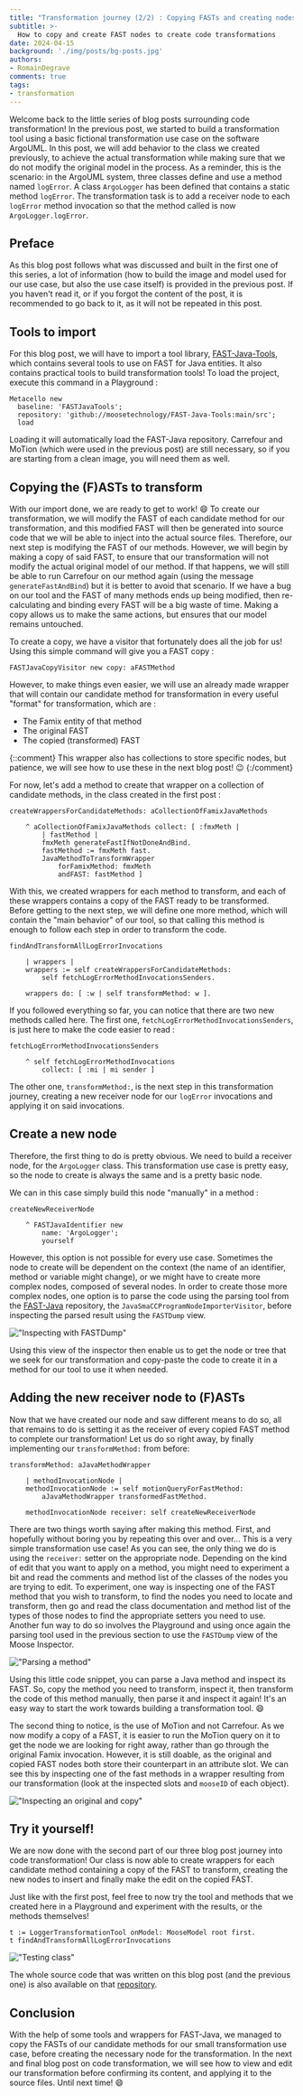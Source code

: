 ```yaml
---
title: "Transformation journey (2/2) : Copying FASTs and creating nodes"
subtitle: >-
  How to copy and create FAST nodes to create code transformations
date: 2024-04-15
background: './img/posts/bg-posts.jpg'
authors:
- RomainDegrave
comments: true
tags:
- transformation
---
```


Welcome back to the little series of blog posts surrounding code transformation! In the previous post, we started to build a transformation tool using a basic fictional transformation use case on the software ArgoUML.
In this post, we will add behavior to the class we created previously, to achieve the actual transformation while making sure that we do not modify the original model in the process.
As a reminder, this is the scenario: in the ArgoUML system, three classes define and use a method named `logError`. 
A class `ArgoLogger` has been defined that contains a static method `logError`.
The transformation task is to add a receiver node to each `logError` method invocation so that the method called is now `ArgoLogger.logError`.

## Preface

As this blog post follows what was discussed and built in the first one of this series, a lot of information (how to build the image and model used for our use case, but also the use case itself) is provided in the previous post. 
If you haven't read it, or if you forgot the content of the post, it is recommended to go back to it, as it will not be repeated in this post.

## Tools to import

For this blog post, we will have to import a tool library, [FAST-Java-Tools](https://github.com/moosetechnology/FAST-Java-Tools), which contains several tools to use on FAST for Java entities. It also contains practical tools to build transformation tools! 
To load the project, execute this command in a Playground :
```smalltalk
Metacello new
  baseline: 'FASTJavaTools';
  repository: 'github://moosetechnology/FAST-Java-Tools:main/src';
  load
```

Loading it will automatically load the FAST-Java repository. Carrefour and MoTion (which were used in the previous post) are still necessary, so if you are starting from a clean image, you will need them as well.

## Copying the (F)ASTs to transform

With our import done, we are ready to get to work! :smile:
To create our transformation, we will modify the FAST of each candidate method for our transformation, and this modified FAST will then be generated into source code that we will be able to inject into the actual source files. Therefore, our next step is modifying the FAST of our methods.
However, we will begin by making a copy of said FAST, to ensure that our transformation will not modify the actual original model of our method. If that happens, we will still be able to run Carrefour on our method again (using the message `generateFastAndBind`) but it is better to avoid that scenario. If we have a bug on our tool and the FAST of many methods ends up being modified, then re-calculating and binding every FAST will be a big waste of time. Making a copy allows us to make the same actions, but ensures that our model remains untouched.

To create a copy, we have a visitor that fortunately does all the job for us! Using this simple command will give you a FAST copy :

```smalltalk
FASTJavaCopyVisitor new copy: aFASTMethod
```

However, to make things even easier, we will use an already made wrapper that will contain our candidate method for transformation in every useful "format" for transformation, which are :
- The Famix entity of that method
- The original FAST
- The copied (transformed) FAST

{::comment}
This wrapper also has collections to store specific nodes, but patience, we will see how to use these in the next blog post! :wink:
{:/comment}

For now, let's add a method to create that wrapper on a collection of candidate methods, in the class created in the first post :

```smalltalk
createWrappersForCandidateMethods: aCollectionOfFamixJavaMethods

	^ aCollectionOfFamixJavaMethods collect: [ :fmxMeth | 
		| fastMethod |
		fmxMeth generateFastIfNotDoneAndBind.
		fastMethod := fmxMeth fast.
		JavaMethodToTransformWrapper
			forFamixMethod: fmxMeth
			andFAST: fastMethod ]
```

With this, we created wrappers for each method to transform, and each of these wrappers contains a copy of the FAST ready to be transformed.
Before getting to the next step, we will define one more method, which will contain the "main behavior" of our tool, so that calling this method is enough to follow each step in order to transform the code.

```smalltalk
findAndTransformAllLogErrorInvocations

	| wrappers |
	wrappers := self createWrappersForCandidateMethods:
		self fetchLogErrorMethodInvocationsSenders.
		
	wrappers do: [ :w | self transformMethod: w ].
```

If you followed everything so far, you can notice that there are two new methods called here. The first one, `fetchLogErrorMethodInvocationsSenders`, is just here to make the code easier to read :

```smalltalk
fetchLogErrorMethodInvocationsSenders

	^ self fetchLogErrorMethodInvocations
		collect: [ :mi | mi sender ]
```

The other one, `transformMethod:`, is the next step in this transformation journey, creating a new receiver node for our `logError` invocations and applying it on said invocations.

## Create a new node

Therefore, the first thing to do is pretty obvious. We need to build a receiver node, for the `ArgoLogger` class. This transformation use case is pretty easy, so the node to create is always the same and is a pretty basic node.

We can in this case simply build this node "manually" in a method :

```smalltalk
createNewReceiverNode

	^ FASTJavaIdentifier new
		name: 'ArgoLogger';
		yourself
```

However, this option is not possible for every use case. Sometimes the node to create will be dependent on the context (the name of an identifier, method or variable might change), or we might have to create more complex nodes, composed of several nodes.
In order to create those more complex nodes, one option is to parse the code using the parsing tool from the [FAST-Java](https://github.com/moosetechnology/FAST-JAVA) repository, the `JavaSmaCCProgramNodeImporterVisitor`, before inspecting the parsed result using the `FASTDump` view.

!["Inspecting with FASTDump"](./img/posts/2024-04-15-transformation-second/inspecting-fast-dump.PNG)

Using this view of the inspector then enable us to get the node or tree that we seek for our transformation and copy-paste the code to create it in a method for our tool to use it when needed. 

## Adding the new receiver node to (F)ASTs 

Now that we have created our node and saw different means to do so, all that remains to do is setting it as the receiver of every copied FAST method to complete our transformation!
Let us do so right away, by finally implementing our `transformMethod:` from before:

```smalltalk
transformMethod: aJavaMethodWrapper

	| methodInvocationNode |
	methodInvocationNode := self motionQueryForFastMethod:
		aJavaMethodWrapper transformedFastMethod.
	
	methodInvocationNode receiver: self createNewReceiverNode
```

There are two things worth saying after making this method. 
First, and hopefully without boring you by repeating this over and over... This is a very simple transformation use case!
As you can see, the only thing we do is using the `receiver:` setter on the appropriate node.
Depending on the kind of edit that you want to apply on a method, you might need to experiment a bit and read the comments and method list of the classes of the nodes you are trying to edit.
To experiment, one way is inspecting one of the FAST method that you wish to transform, to find the nodes you need to locate and transform, then go and read the class documentation and method list of the types of those nodes to find the appropriate setters you need to use.
Another fun way to do so involves the Playground and using once again the parsing tool used in the previous section to use the `FASTDump` view of the Moose Inspector.

!["Parsing a method"](./img/posts/2024-04-15-transformation-second/parsing-method.PNG)

Using this little code snippet, you can parse a Java method and inspect its FAST. So, copy the method you need to transform, inspect it, then transform the code of this method manually, then parse it and inspect it again! It's an easy way to start the work towards building a transformation tool. :smile:

The second thing to notice, is the use of MoTion and not Carrefour. As we now modify a copy of a FAST, it is easier to run the MoTion query on it to get the node we are looking for right away, rather than go through the original Famix invocation.
However, it is still doable, as the original and copied FAST nodes both store their counterpart in an attribute slot. We can see this by inspecting one of the fast methods in a wrapper resulting from our transformation (look at the inspected slots and `mooseID` of each object).

!["Inspecting an original and copy"](./img/posts/2024-04-15-transformation-second/original-and-copy-inspect.PNG)

## Try it yourself!

We are now done with the second part of our three blog post journey into code transformation!
Our class is now able to create wrappers for each candidate method containing a copy of the FAST to transform, creating the new nodes to insert and finally make the edit on the copied FAST.

Just like with the first post, feel free to now try the tool and methods that we created here in a Playground and experiment with the results, or the methods themselves!

```smalltalk
t := LoggerTransformationTool onModel: MooseModel root first.
t findAndTransformAllLogErrorInvocations 
```

!["Testing class"](./img/posts/2024-04-15-transformation-second/testing-class.PNG)

The whole source code that was written on this blog post (and the previous one) is also available on that [repository](https://github.com/RomainDeg/Moose-BlogPost-Transformation).

## Conclusion

With the help of some tools and wrappers for FAST-Java, we managed to copy the FASTs of our candidate methods for our small transformation use case, before creating the necessary node for the transformation. In the next and final blog post on code transformation, we will see how to view and edit our transformation before confirming its content, and applying it to the source files.
Until next time! :smile:
